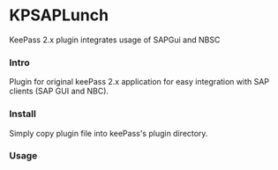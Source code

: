# KPSAPLunch
KeePass 2.x plugin integrates usage of SAPGui and NBSC

### Intro
Plugin for original keePass 2.x application for easy integration with SAP clients (SAP GUI and NBC).

### Install
Simply copy plugin file into keePass's plugin directory.

### Usage
